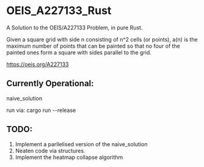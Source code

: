 # OEIS_A227133_Rust
A Solution to the OEIS/A227133 Problem, in pure Rust.

Given a square grid with side n consisting of n^2 cells (or points), a(n) is the maximum number of points that can be painted so that no four of the painted ones form a square with sides parallel to the grid.

https://oeis.org/A227133

## **Currently Operational:**
naive_solution

run via: cargo run --release


## **TODO:**
1. Implement a parllelised version of the naive_solution
2. Neaten code via structures.
3. Implement the heatmap collapse algorithm